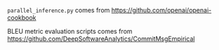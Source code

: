 `parallel_inference.py` comes from https://github.com/openai/openai-cookbook

BLEU metric evaluation scripts comes from https://github.com/DeepSoftwareAnalytics/CommitMsgEmpirical 